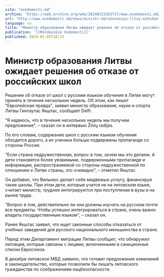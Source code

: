 ```yaml
---
site: "evedomosti.md"
archive: "https://web.archive.org/web/20240123162737/www.evedomosti.md/news/ministr-obrazovaniya-litvy-ozhidaet-resheniya-ob-otkaze-ot-r"
url: "http://www.evedomosti.md/news/ministr-obrazovaniya-litvy-ozhidaet-resheniya-ob-otkaze-ot-r"
language: ru
title: "Министр образования Литвы ожидает решения об отказе от российских школ"
publication: '[[Moldavskie Vedomosti]]'
published: 2024-01-05T16:22
---
```


# Министр образования Литвы ожидает решения об отказе от российских школ

Решение об отказе от школ с русским языком обучения в Литве могут принять в течение нескольких недель. Об этом, как пишет "Европейская правда", заявил министр образования, науки и спорта Литвы Гинтаутас Якштас, сообщает Delfi.

"Я надеюсь, что в течение нескольких недель мы получим предложение", – сказал он в интервью Žinių radijas.

По его словам, содержание школ с русским языком обучения обходится дорого, а их ученики больше подвержены пропаганде со стороны России.

"Если страна недружественная, вопрос в том, зачем мы это делаем. А дети становятся более уязвимыми, подверженными пропаганде и информации, распространяемой со стороны недружественной по отношению к Литве страны, это очевидно", – отметил Якштас.

Он добавил, что Вильнюс делает себе медвежью услугу, финансируя такие школы. При этом дети, которые учатся не на литовском языке, считает министр, труднее интегрируются при поступлении в вузы и на рынке труда.

"Вопрос в том, действительно ли они должны изучать на русском почти все предметы. Чтобы успешно интегрироваться в стране, очень важно владеть государственным языком", – сказал он.

Ранее Якштас заявил, что ищет законные способы отказаться от учебных заведений для русского национального меньшинства в стране.

Перед этим Департамент миграции Литвы сообщил, что обнаружил литовцев, которые связаны с лицами, включенными в санкционные списки Евросоюза.

В декабре литовское МВД заявило, что готовит предложения изменений в законодательство, которые позволили бы лишать литовского гражданства по соображениям нацбезопасности.